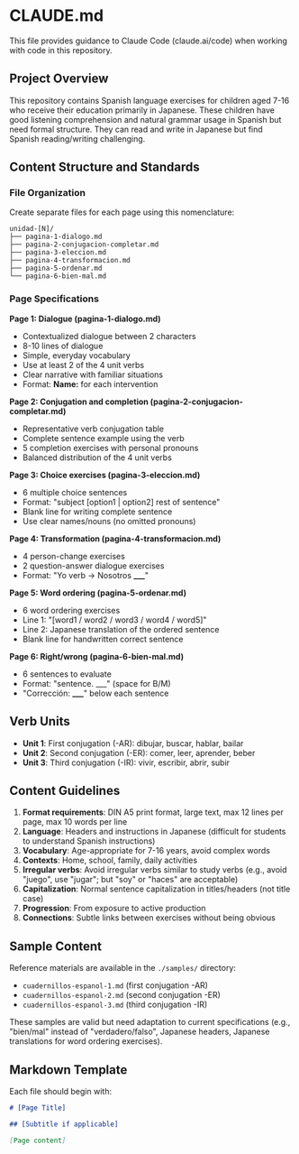 # CLAUDE.md

This file provides guidance to Claude Code (claude.ai/code) when working with code in this repository.

## Project Overview

This repository contains Spanish language exercises for children aged 7-16 who receive their education primarily in Japanese. These children have good listening comprehension and natural grammar usage in Spanish but need formal structure. They can read and write in Japanese but find Spanish reading/writing challenging.

## Content Structure and Standards

### File Organization
Create separate files for each page using this nomenclature:
```
unidad-[N]/
├── pagina-1-dialogo.md
├── pagina-2-conjugacion-completar.md
├── pagina-3-eleccion.md
├── pagina-4-transformacion.md
├── pagina-5-ordenar.md
└── pagina-6-bien-mal.md
```

### Page Specifications

**Page 1: Dialogue (pagina-1-dialogo.md)**
- Contextualized dialogue between 2 characters
- 8-10 lines of dialogue
- Simple, everyday vocabulary
- Use at least 2 of the 4 unit verbs
- Clear narrative with familiar situations
- Format: **Name:** for each intervention

**Page 2: Conjugation and completion (pagina-2-conjugacion-completar.md)**
- Representative verb conjugation table
- Complete sentence example using the verb
- 5 completion exercises with personal pronouns
- Balanced distribution of the 4 unit verbs

**Page 3: Choice exercises (pagina-3-eleccion.md)**
- 6 multiple choice sentences
- Format: "subject [option1 | option2] rest of sentence"
- Blank line for writing complete sentence
- Use clear names/nouns (no omitted pronouns)

**Page 4: Transformation (pagina-4-transformacion.md)**
- 4 person-change exercises
- 2 question-answer dialogue exercises
- Format: "Yo verb → Nosotros **___**"

**Page 5: Word ordering (pagina-5-ordenar.md)**
- 6 word ordering exercises
- Line 1: "[word1 / word2 / word3 / word4 / word5]"
- Line 2: Japanese translation of the ordered sentence
- Blank line for handwritten correct sentence

**Page 6: Right/wrong (pagina-6-bien-mal.md)**
- 6 sentences to evaluate
- Format: "sentence. ___" (space for B/M)
- "Corrección: **___**" below each sentence

## Verb Units

- **Unit 1**: First conjugation (-AR): dibujar, buscar, hablar, bailar
- **Unit 2**: Second conjugation (-ER): comer, leer, aprender, beber  
- **Unit 3**: Third conjugation (-IR): vivir, escribir, abrir, subir

## Content Guidelines

1. **Format requirements**: DIN A5 print format, large text, max 12 lines per page, max 10 words per line
2. **Language**: Headers and instructions in Japanese (difficult for students to understand Spanish instructions)
3. **Vocabulary**: Age-appropriate for 7-16 years, avoid complex words
4. **Contexts**: Home, school, family, daily activities
5. **Irregular verbs**: Avoid irregular verbs similar to study verbs (e.g., avoid "juego", use "jugar"; but "soy" or "haces" are acceptable)
6. **Capitalization**: Normal sentence capitalization in titles/headers (not title case)
7. **Progression**: From exposure to active production
8. **Connections**: Subtle links between exercises without being obvious

## Sample Content

Reference materials are available in the `./samples/` directory:
- `cuadernillos-espanol-1.md` (first conjugation -AR)
- `cuadernillos-espanol-2.md` (second conjugation -ER)
- `cuadernillos-espanol-3.md` (third conjugation -IR)

These samples are valid but need adaptation to current specifications (e.g., "bien/mal" instead of "verdadero/falso", Japanese headers, Japanese translations for word ordering exercises).

## Markdown Template

Each file should begin with:
```markdown
# [Page Title]

## [Subtitle if applicable]

[Page content]
```